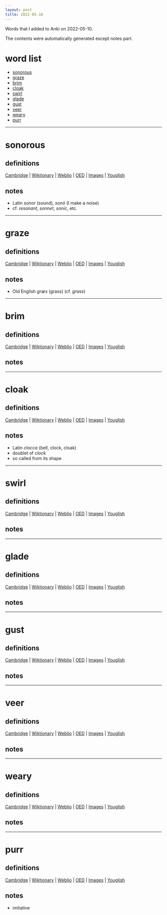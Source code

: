 ```yaml
---
layout: post
title: 2022-05-10
---
```


Words that I added to Anki on 2022-05-10.

The contents were automatically generated except notes part.
# word list
- [sonorous](#sonorous)
- [graze](#graze)
- [brim](#brim)
- [cloak](#cloak)
- [swirl](#swirl)
- [glade](#glade)
- [gust](#gust)
- [veer](#veer)
- [weary](#weary)
- [purr](#purr)

---

# sonorous
## definitions
[Cambridge](https://dictionary.cambridge.org/us/dictionary/english/sonorous)
|
[Wiktionary](https://en.wiktionary.org/wiki/sonorous#English)
|
[Weblio](https://ejje.weblio.jp/content_find?query=sonorous&searchType=exact)
|
[OED](https://www.oed.com/search?q=sonorous)
|
[Images](https://www.google.com/search?tbm=isch&q=sonorous)
|
[Youglish](https://youglish.com/pronounce/sonorous/english/us)

## notes
- Latin *sonor* (sound), *sonō* (I make a noise)
- cf. *resonant*, *sonnet*, *sonic*, etc.

---

# graze
## definitions
[Cambridge](https://dictionary.cambridge.org/us/dictionary/english/graze)
|
[Wiktionary](https://en.wiktionary.org/wiki/graze#English)
|
[Weblio](https://ejje.weblio.jp/content_find?query=graze&searchType=exact)
|
[OED](https://www.oed.com/search?q=graze)
|
[Images](https://www.google.com/search?tbm=isch&q=graze)
|
[Youglish](https://youglish.com/pronounce/graze/english/us)

## notes
- Old English *græs* (grass) (cf. *grass*)

---

# brim
## definitions
[Cambridge](https://dictionary.cambridge.org/us/dictionary/english/brim)
|
[Wiktionary](https://en.wiktionary.org/wiki/brim#English)
|
[Weblio](https://ejje.weblio.jp/content_find?query=brim&searchType=exact)
|
[OED](https://www.oed.com/search?q=brim)
|
[Images](https://www.google.com/search?tbm=isch&q=brim)
|
[Youglish](https://youglish.com/pronounce/brim/english/us)

## notes

---

# cloak
## definitions
[Cambridge](https://dictionary.cambridge.org/us/dictionary/english/cloak)
|
[Wiktionary](https://en.wiktionary.org/wiki/cloak#English)
|
[Weblio](https://ejje.weblio.jp/content_find?query=cloak&searchType=exact)
|
[OED](https://www.oed.com/search?q=cloak)
|
[Images](https://www.google.com/search?tbm=isch&q=cloak)
|
[Youglish](https://youglish.com/pronounce/cloak/english/us)

## notes
- Latin *clocca* (bell, clock, cloak)
- doublet of *clock*
- so called from its shape

---

# swirl
## definitions
[Cambridge](https://dictionary.cambridge.org/us/dictionary/english/swirl)
|
[Wiktionary](https://en.wiktionary.org/wiki/swirl#English)
|
[Weblio](https://ejje.weblio.jp/content_find?query=swirl&searchType=exact)
|
[OED](https://www.oed.com/search?q=swirl)
|
[Images](https://www.google.com/search?tbm=isch&q=swirl)
|
[Youglish](https://youglish.com/pronounce/swirl/english/us)

## notes

---

# glade
## definitions
[Cambridge](https://dictionary.cambridge.org/us/dictionary/english/glade)
|
[Wiktionary](https://en.wiktionary.org/wiki/glade#English)
|
[Weblio](https://ejje.weblio.jp/content_find?query=glade&searchType=exact)
|
[OED](https://www.oed.com/search?q=glade)
|
[Images](https://www.google.com/search?tbm=isch&q=glade)
|
[Youglish](https://youglish.com/pronounce/glade/english/us)

## notes

---

# gust
## definitions
[Cambridge](https://dictionary.cambridge.org/us/dictionary/english/gust)
|
[Wiktionary](https://en.wiktionary.org/wiki/gust#English)
|
[Weblio](https://ejje.weblio.jp/content_find?query=gust&searchType=exact)
|
[OED](https://www.oed.com/search?q=gust)
|
[Images](https://www.google.com/search?tbm=isch&q=gust)
|
[Youglish](https://youglish.com/pronounce/gust/english/us)

## notes

---

# veer
## definitions
[Cambridge](https://dictionary.cambridge.org/us/dictionary/english/veer)
|
[Wiktionary](https://en.wiktionary.org/wiki/veer#English)
|
[Weblio](https://ejje.weblio.jp/content_find?query=veer&searchType=exact)
|
[OED](https://www.oed.com/search?q=veer)
|
[Images](https://www.google.com/search?tbm=isch&q=veer)
|
[Youglish](https://youglish.com/pronounce/veer/english/us)

## notes

---

# weary
## definitions
[Cambridge](https://dictionary.cambridge.org/us/dictionary/english/weary)
|
[Wiktionary](https://en.wiktionary.org/wiki/weary#English)
|
[Weblio](https://ejje.weblio.jp/content_find?query=weary&searchType=exact)
|
[OED](https://www.oed.com/search?q=weary)
|
[Images](https://www.google.com/search?tbm=isch&q=weary)
|
[Youglish](https://youglish.com/pronounce/weary/english/us)

## notes

---

# purr
## definitions
[Cambridge](https://dictionary.cambridge.org/us/dictionary/english/purr)
|
[Wiktionary](https://en.wiktionary.org/wiki/purr#English)
|
[Weblio](https://ejje.weblio.jp/content_find?query=purr&searchType=exact)
|
[OED](https://www.oed.com/search?q=purr)
|
[Images](https://www.google.com/search?tbm=isch&q=purr)
|
[Youglish](https://youglish.com/pronounce/purr/english/us)

## notes
- imitative

